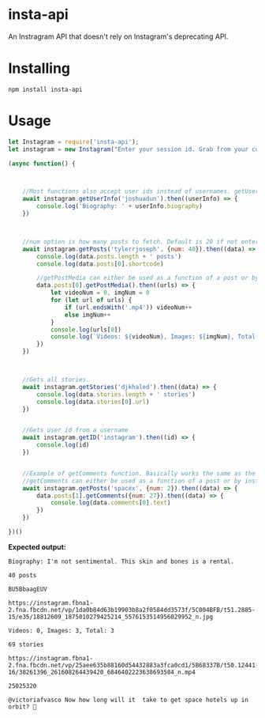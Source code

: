 # insta-api

An Instragram API that doesn't rely on Instagram's deprecating API.

# Installing
```npm install insta-api```

# Usage
```javascript
let Instagram = require('insta-api');
let instagram = new Instagram("Enter your session id. Grab from your cookies in a browser");

(async function() {



    //Most functions also accept user ids instead of usernames. getUserInfo only accepts a username.
    await instagram.getUserInfo('joshuadun').then((userInfo) => {
        console.log('Biography: ' + userInfo.biography)
    })



    //num option is how many posts to fetch. Default is 20 if not entered.
    await instagram.getPosts('tylerrjoseph', {num: 40}).then((data) => {
        console.log(data.posts.length + ' posts')
        console.log(data.posts[0].shortcode)

        //getPostMedia can either be used as a function of a post or by instagram.getPostMedia(shortcode). Returns an array of urls for the pictures/videos in the post.
        data.posts[0].getPostMedia().then((urls) => {
            let videoNum = 0, imgNum = 0
            for (let url of urls) {
                if (url.endsWith('.mp4')) videoNum++
                else imgNum++
            }
            console.log(urls[0])
            console.log(`Videos: ${videoNum}, Images: ${imgNum}, Total: ${urls.length}`)
        })
    })



    //Gets all stories.
    await instagram.getStories('djkhaled').then((data) => {
        console.log(data.stories.length + ' stories')
        console.log(data.stories[0].url)
    })


    //Gets user id from a username
    await instagram.getID('instagram').then((id) => {
        console.log(id)
    })


    //Example of getComments function. Basically works the same as the getPosts function.
    //getComments can either be used as a function of a post or by instagram.getComments(shortcode, options)
    await instagram.getPosts('spacex', {num: 2}).then((data) => {
        data.posts[1].getComments({num: 27}).then((data) => {
            console.log(data.comments[0].text)
        })
    })

})()
```

**Expected output:**

```
Biography: I'm not sentimental. This skin and bones is a rental.

40 posts

BU5BbaagEUV

https://instagram.fbna1-2.fna.fbcdn.net/vp/1da0b84d63b19903b8a2f0584dd3573f/5C004BFB/t51.2885-15/e35/18812609_1875010279425214_5576153514956029952_n.jpg

Videos: 0, Images: 3, Total: 3

69 stories

https://instagram.fbna1-2.fna.fbcdn.net/vp/25aee635b88160d54432883a3fca0cd1/5B68337B/t50.12441-16/38261396_261608264439420_6846402223638693584_n.mp4

25025320

@victoriafvasco Now how long will it  take to get space hotels up in orbit? 🤔
```
